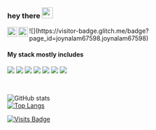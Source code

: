 ### hey there <img src="https://media.giphy.com/media/hvRJCLFzcasrR4ia7z/giphy.gif" width="25px">
<a href="https://www.linkedin.com/in/md-joynal-alam-a34b30202/">
  <img align="left" alt="Abhishek's LinkedIN" width="22px" src="https://raw.githubusercontent.com/peterthehan/peterthehan/master/assets/linkedin.svg" />
</a>
<a href="joynalam67598.joynalam67598">
  <img align="left" alt="Abhishek's LinkedIN" width="22px" src="https://raw.githubusercontent.com/peterthehan/peterthehan/master/assets/email.svg" />
</a>
![](https://visitor-badge.glitch.me/badge?page_id=joynalam67598.joynalam67598)

<!-- - 📫 How to reach me: Email me at joynalam67598@gmail.com 🙂 -->

#### My stack mostly includes
![](https://img.shields.io/badge/-javascript-yellow?style=flat)
![](https://img.shields.io/badge/-php-9cf?style=flat)
![](https://img.shields.io/badge/-react-blue?style=flat)
![](https://img.shields.io/badge/-c++-green?style=flat)
![](https://img.shields.io/badge/-laravel-orange?style=flat)
![](https://img.shields.io/badge/-git-red?style=flat)
![](https://img.shields.io/badge/-sql-lightgrey?style=flat)

<br/>

![GitHub stats](https://github-readme-stats.vercel.app/api?username=joynalam67598&show_icons=true&title_color=ffc857&icon_color=8ac926&text_color=daf7dc&bg_color=151515&hide=["stars"])
<br/>
[![Top Langs](https://github-readme-stats.vercel.app/api/top-langs/?username=joynalam67598&layout=compact&text_color=daf7dc&bg_color=151515)](https://github.com/anuraghazra/github-readme-stats)

[![Visits Badge](https://badges.pufler.dev/visits/joynalam67598/joynalam67598)](https://github.com/joynalam67598)

